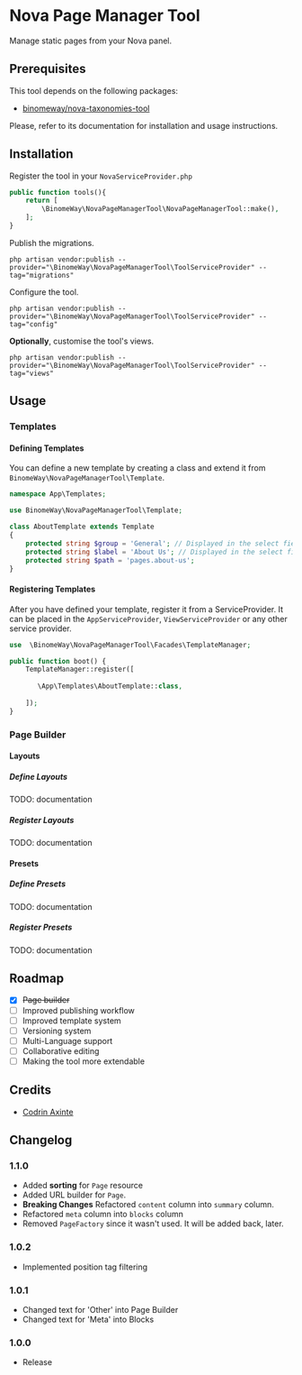 # Nova Page Manager Tool

Manage static pages from your Nova panel.

## Prerequisites

This tool depends on the following packages:

- [binomeway/nova-taxonomies-tool](https://github.com/binomeway/nova-taxonomies-tool)

Please, refer to its documentation for installation and usage instructions.

## Installation

Register the tool in your `NovaServiceProvider.php`

```php
public function tools(){
    return [
        \BinomeWay\NovaPageManagerTool\NovaPageManagerTool::make(),
    ];
}
```

Publish the migrations.

```shell
php artisan vendor:publish --provider="\BinomeWay\NovaPageManagerTool\ToolServiceProvider" --tag="migrations"
```

Configure the tool.

```shell
php artisan vendor:publish --provider="\BinomeWay\NovaPageManagerTool\ToolServiceProvider" --tag="config"
```

**Optionally**, customise the tool's views.

```shell
php artisan vendor:publish --provider="\BinomeWay\NovaPageManagerTool\ToolServiceProvider" --tag="views"
```

## Usage

### Templates

#### Defining Templates

You can define a new template by creating a class and extend it from `BinomeWay\NovaPageManagerTool\Template`.

```php
namespace App\Templates;

use BinomeWay\NovaPageManagerTool\Template;

class AboutTemplate extends Template
{
    protected string $group = 'General'; // Displayed in the select field
    protected string $label = 'About Us'; // Displayed in the select field
    protected string $path = 'pages.about-us';
}

```

#### Registering Templates

After you have defined your template, register it from a ServiceProvider. It can be placed in the `AppServiceProvider`, `ViewServiceProvider` or any other service provider.

```php
use  \BinomeWay\NovaPageManagerTool\Facades\TemplateManager;

public function boot() {
    TemplateManager::register([
   
       \App\Templates\AboutTemplate::class,
   
    ]);
}
```
### Page Builder

#### Layouts

##### Define Layouts

TODO: documentation

##### Register Layouts

TODO: documentation

#### Presets

##### Define Presets

TODO: documentation

##### Register Presets

TODO: documentation


## Roadmap

- [X] ~~Page builder~~
- [ ] Improved publishing workflow
- [ ] Improved template system
- [ ] Versioning system
- [ ] Multi-Language support
- [ ] Collaborative editing
- [ ] Making the tool more extendable

## Credits

- [Codrin Axinte](https://github.com/codrin-axinte)


## Changelog

### 1.1.0
 - Added **sorting** for `Page` resource
 - Added URL builder for `Page`.
 - **Breaking Changes** Refactored `content` column into `summary` column.
 - Refactored `meta` column into `blocks` column
 - Removed `PageFactory` since it wasn't used. It will be added back, later.


### 1.0.2
 - Implemented position tag filtering

### 1.0.1
- Changed text for 'Other' into Page Builder
- Changed text for 'Meta' into Blocks

### 1.0.0
- Release
